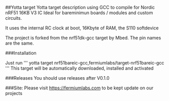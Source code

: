 ##Yotta target
Yotta target description using GCC to compile for Nordic nRF51 16KB V3 IC
Ideal for bareminimun boards / modules and custom circuits.

It uses the internal RC clock at boot, 16Kbyte of RAM, the S110 softdevice

The project is forked from the nrf51dk-gcc target by Mbed.
The pin names are the same.

###Installation

Just run 
'''
yotta target nrf51bareic-gcc,fermiumlabs/target-nrf51bareic-gcc
    '''
This target will be automatically downloaded, installed and activated

###Releases
You should use releases after V0.1.0

###Site:
Please visit https://fermiumlabs.com to be kept update on our projects
